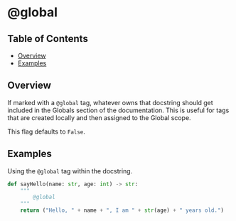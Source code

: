 # @global

## Table of Contents

- [Overview](#overview)
- [Examples](#examples)

## Overview

If marked with a `@global` tag, whatever owns that docstring should get included in the Globals section of the documentation. This is useful for tags that are created locally and then assigned to the Global scope.

This flag defaults to `False`.

## Examples

Using the `@global` tag within the docstring.

```python
def sayHello(name: str, age: int) -> str:
    """
        @global
    """
    return ("Hello, " + name + ", I am " + str(age) + " years old.")
```
